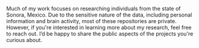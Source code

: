 Much of my work focuses on researching individuals from the state of Sonora, Mexico. Due to the sensitive nature of the data, including personal information and brain activity, most of these repositories are private. However, if you're interested in learning more about my research, feel free to reach out. I’d be happy to share the public aspects of the projects you're curious about.
